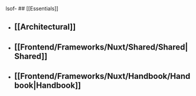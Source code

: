 lsof- ## [[Essentials]]
- ## [[Architectural]]
- ## [[Frontend/Frameworks/Nuxt/Shared/Shared|Shared]]
- ## [[Frontend/Frameworks/Nuxt/Handbook/Handbook|Handbook]]
